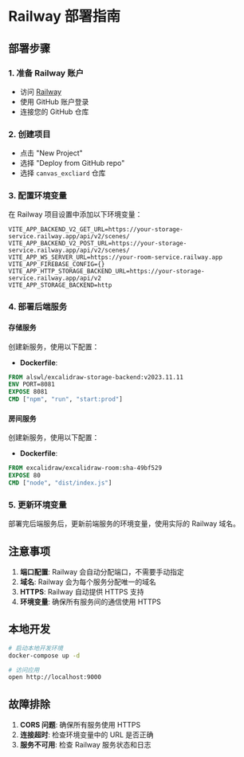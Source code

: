 # Railway 部署指南

## 部署步骤

### 1. 准备 Railway 账户
- 访问 [Railway](https://railway.app)
- 使用 GitHub 账户登录
- 连接您的 GitHub 仓库

### 2. 创建项目
- 点击 "New Project"
- 选择 "Deploy from GitHub repo"
- 选择 `canvas_excliard` 仓库

### 3. 配置环境变量
在 Railway 项目设置中添加以下环境变量：

```
VITE_APP_BACKEND_V2_GET_URL=https://your-storage-service.railway.app/api/v2/scenes/
VITE_APP_BACKEND_V2_POST_URL=https://your-storage-service.railway.app/api/v2/scenes/
VITE_APP_WS_SERVER_URL=https://your-room-service.railway.app
VITE_APP_FIREBASE_CONFIG={}
VITE_APP_HTTP_STORAGE_BACKEND_URL=https://your-storage-service.railway.app/api/v2
VITE_APP_STORAGE_BACKEND=http
```

### 4. 部署后端服务

#### 存储服务
创建新服务，使用以下配置：
- **Dockerfile**: 
```dockerfile
FROM alswl/excalidraw-storage-backend:v2023.11.11
ENV PORT=8081
EXPOSE 8081
CMD ["npm", "run", "start:prod"]
```

#### 房间服务
创建新服务，使用以下配置：
- **Dockerfile**:
```dockerfile
FROM excalidraw/excalidraw-room:sha-49bf529
EXPOSE 80
CMD ["node", "dist/index.js"]
```

### 5. 更新环境变量
部署完后端服务后，更新前端服务的环境变量，使用实际的 Railway 域名。

## 注意事项

1. **端口配置**: Railway 会自动分配端口，不需要手动指定
2. **域名**: Railway 会为每个服务分配唯一的域名
3. **HTTPS**: Railway 自动提供 HTTPS 支持
4. **环境变量**: 确保所有服务间的通信使用 HTTPS

## 本地开发

```bash
# 启动本地开发环境
docker-compose up -d

# 访问应用
open http://localhost:9000
```

## 故障排除

1. **CORS 问题**: 确保所有服务使用 HTTPS
2. **连接超时**: 检查环境变量中的 URL 是否正确
3. **服务不可用**: 检查 Railway 服务状态和日志

